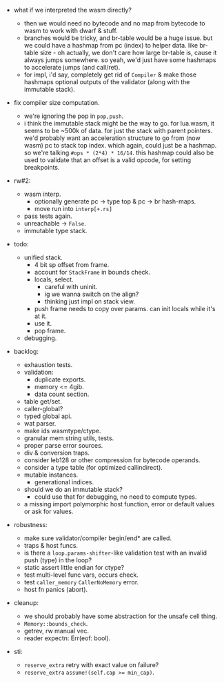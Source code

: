 - what if we interpreted the wasm directly?
    - then we would need no bytecode and no map from bytecode to wasm
      to work with dwarf & stuff.
    - branches would be tricky, and br-table would be a huge issue.
      but we could have a hashmap from pc (index) to helper data.
      like br-table size - oh actually, we don't care how large br-table is,
      cause it always jumps somewhere.
      so yeah, we'd just have some hashmaps to accelerate jumps (and call/ret).
    - for impl, i'd say, completely get rid of `Compiler` & make those
      hashmaps optional outputs of the validator (along with the immutable stack).
- fix compiler size computation.
    - we're ignoring the pop in `pop,push`.
    - i think the immutable stack might be the way to go.
      for lua.wasm, it seems to be ~500k of data.
      for just the stack with parent pointers.
      we'd probably want an acceleration structure to go from (now wasm) pc
      to stack top index. which again, could just be a hashmap.
      so we're talking `#ops * (2*4) * 16/14`.
      this hashmap could also be used to validate that an offset is a valid
      opcode, for setting breakpoints.

- rw#2:
    - wasm interp.
        - optionally generate pc -> type top & pc -> br hash-maps.
        - move run into `interp[+.rs]`
    - pass tests again.
    - unreachable -> `False`.
    - immutable type stack.

- todo:
    - unified stack.
        - 4 bit sp offset from frame.
        - account for `StackFrame` in bounds check.
        - locals, select.
            - careful with uninit.
            - ig we wanna switch on the align?
            - thinking just impl on stack view.
        - push frame needs to copy over params.
          can init locals while it's at it.
        - use it.
        - pop frame.
    - debugging.


- backlog:
    - exhaustion tests.
    - validation:
        - duplicate exports.
        - memory <= 4gib.
        - data count section.
    - table get/set.
    - caller-global?
    - typed global api.
    - wat parser.
    - make ids wasmtype/ctype.
    - granular mem string utils, tests.
    - proper parse error sources.
    - div & conversion traps.
    - consider leb128 or other compression for bytecode operands.
    - consider a type table (for optimized callindirect).
    - mutable instances.
        - generational indices.
    - should we do an immutable stack?
        - could use that for debugging, no need to compute types.
    - a missing import polymorphic host function,
      error or default values or ask for values.

- robustness:
    - make sure validator/compiler begin/end* are called.
    - traps & host funcs.
    - is there a `loop.params-shifter`-like validation test with an invalid push (type) in the loop?
    - static assert little endian for ctype?
    - test multi-level func vars, occurs check.
    - test `caller_memory` `CallerNoMemory` error.
    - host fn panics (abort).

- cleanup:
    - we should probably have some abstraction for the unsafe cell thing.
    - `Memory::bounds_check`.
    - getrev, rw manual vec.
    - reader expectn: Err(eof: bool).

- sti:
    - `reserve_extra` retry with exact value on failure?
    - `reserve_extra` `assume!(self.cap >= min_cap)`.


